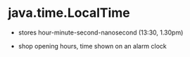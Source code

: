 # java.time.LocalTime

- stores hour-minute-second-nanosecond (13:30, 1.30pm)

- shop opening hours, time shown on an alarm clock
